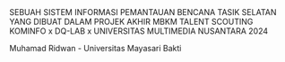 ##
SEBUAH SISTEM INFORMASI PEMANTAUAN BENCANA TASIK SELATAN YANG DIBUAT DALAM PROJEK AKHIR MBKM TALENT SCOUTING KOMINFO x DQ-LAB x UNIVERSITAS MULTIMEDIA NUSANTARA 2024
<p>
Muhamad Ridwan - Universitas Mayasari Bakti
